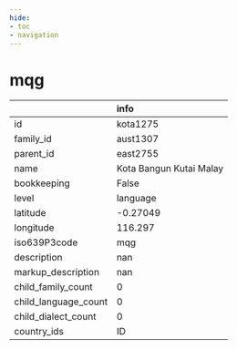 ```yaml
---
hide:
- toc
- navigation
---
```

# mqg
|                      | info                    |
|:---------------------|:------------------------|
| id                   | kota1275                |
| family_id            | aust1307                |
| parent_id            | east2755                |
| name                 | Kota Bangun Kutai Malay |
| bookkeeping          | False                   |
| level                | language                |
| latitude             | -0.27049                |
| longitude            | 116.297                 |
| iso639P3code         | mqg                     |
| description          | nan                     |
| markup_description   | nan                     |
| child_family_count   | 0                       |
| child_language_count | 0                       |
| child_dialect_count  | 0                       |
| country_ids          | ID                      |